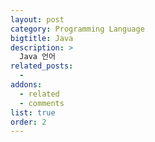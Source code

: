 ```yaml
---
layout: post
category: Programming Language
bigtitle: Java
description: >
  Java 언어
related_posts:
  -
addons:
  - related
  - comments
list: true
order: 2
---
```

